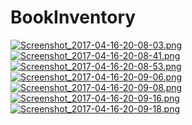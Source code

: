 # BookInventory
[![Screenshot_2017-04-16-20-08-03.png](https://s13.postimg.org/vrj958d7b/Screenshot_2017-04-16-20-08-03.png)](https://postimg.org/image/7b13arcgj/)
[![Screenshot_2017-04-16-20-08-41.png](https://s14.postimg.org/afnq6z735/Screenshot_2017-04-16-20-08-41.png)](https://postimg.org/image/yw5w1g7tp/)
[![Screenshot_2017-04-16-20-08-53.png](https://s2.postimg.org/essh4weqh/Screenshot_2017-04-16-20-08-53.png)](https://postimg.org/image/gxcu5zgd1/)
[![Screenshot_2017-04-16-20-09-06.png](https://s3.postimg.org/jlu4cheoj/Screenshot_2017-04-16-20-09-06.png)](https://postimg.org/image/cim8wv98v/)
[![Screenshot_2017-04-16-20-09-08.png](https://s29.postimg.org/q36bf4vw7/Screenshot_2017-04-16-20-09-08.png)](https://postimg.org/image/obdck8cj7/)
[![Screenshot_2017-04-16-20-09-16.png](https://s1.postimg.org/uxugrfpb3/Screenshot_2017-04-16-20-09-16.png)](https://postimg.org/image/76v39bp3v/)
[![Screenshot_2017-04-16-20-09-18.png](https://s2.postimg.org/pml5s1t2h/Screenshot_2017-04-16-20-09-18.png)](https://postimg.org/image/j8w2oso6d/)
